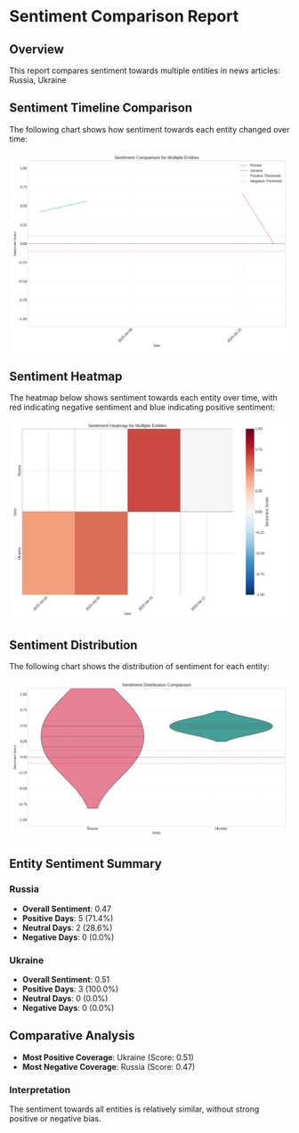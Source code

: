 # Sentiment Comparison Report

## Overview

This report compares sentiment towards multiple entities in news articles:
Russia, Ukraine

## Sentiment Timeline Comparison

The following chart shows how sentiment towards each entity changed over time:

![Sentiment Comparison](entity_sentiment_comparison_Russia_Ukraine.png)

## Sentiment Heatmap

The heatmap below shows sentiment towards each entity over time, with red indicating negative sentiment and blue indicating positive sentiment:

![Sentiment Heatmap](entity_sentiment_heatmap_Russia_Ukraine.png)

## Sentiment Distribution

The following chart shows the distribution of sentiment for each entity:

![Sentiment Distribution](entity_sentiment_distribution_Russia_Ukraine.png)

## Entity Sentiment Summary

### Russia

- **Overall Sentiment**: 0.47
- **Positive Days**: 5 (71.4%)
- **Neutral Days**: 2 (28.6%)
- **Negative Days**: 0 (0.0%)

### Ukraine

- **Overall Sentiment**: 0.51
- **Positive Days**: 3 (100.0%)
- **Neutral Days**: 0 (0.0%)
- **Negative Days**: 0 (0.0%)


## Comparative Analysis

- **Most Positive Coverage**: Ukraine (Score: 0.51)
- **Most Negative Coverage**: Russia (Score: 0.47)

### Interpretation

The sentiment towards all entities is relatively similar, without strong positive or negative bias.
